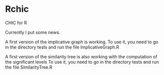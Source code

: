 Rchic
=====

CHIC for R


Currently I put some news.

A first version of the implicative graph is working.
To use it, you need to go in the directory tests and run the file ImplicativeGraph.R

A first version of the similarity tree is also working with the computation of the significant levels
To use it, you need to go in the directory tests and run the file SimilarityTree.R